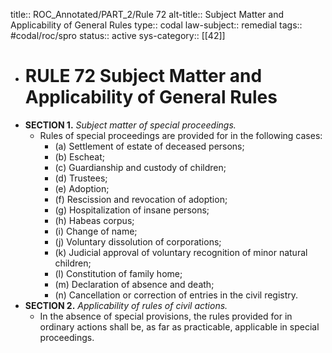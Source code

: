 title:: ROC_Annotated/PART_2/Rule 72 
alt-title:: Subject Matter and Applicability of General Rules
type:: codal
law-subject:: remedial
tags:: #codal/roc/spro
status:: active
sys-category:: [[42]]

- # RULE 72 Subject Matter and Applicability of General Rules
- **SECTION 1.** *Subject matter of special proceedings.*
	- Rules of special proceedings are provided for in the following cases:
		- (a) Settlement of estate of deceased persons;
		- (b) Escheat;
		- (c) Guardianship and custody of children;
		- (d) Trustees;
		- (e) Adoption;
		- (f) Rescission and revocation of adoption;
		- (g) Hospitalization of insane persons;
		- (h) Habeas corpus;
		- (i) Change of name;
		- (j) Voluntary dissolution of corporations;
		- (k) Judicial approval of voluntary recognition of minor natural children;
		- (l) Constitution of family home;
		- (m) Declaration of absence and death;
		- (n) Cancellation or correction of entries in the civil registry.
- **SECTION 2.** *Applicability of rules of civil actions.*
	- In the absence of special provisions, the rules provided for in ordinary actions shall be, as far as practicable, applicable in special proceedings.